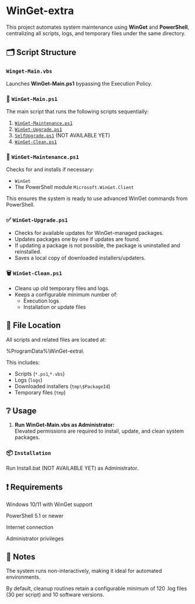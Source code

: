 # WinGet-extra

This project automates system maintenance using **WinGet** and **PowerShell**, centralizing all scripts, logs, and temporary files under the same directory.

## 🗂️ Script Structure

### `Winget-Main.vbs`
Launches **WinGet-Main.ps1** bypassing the Execution Policy.

### 📃 `WinGet-Main.ps1`
The main script that runs the following scripts sequentially:
1. [`WinGet-Maintenance.ps1`](#winget-maintenanceps1)
2. [`WinGet-Upgrade.ps1`](#winget-upgradeps1)
3. [`SelfUpgrade.ps1`](#selfupgradeps1) (NOT AVAILABLE YET)
4. [`WinGet-Clean.ps1`](#winget-cleanps1)

### 🔧 `WinGet-Maintenance.ps1`
Checks for and installs if necessary:
- `WinGet`
- The PowerShell module `Microsoft.WinGet.Client`

This ensures the system is ready to use advanced WinGet commands from PowerShell.

### ✅ `WinGet-Upgrade.ps1`
- Checks for available updates for WinGet-managed packages.
- Updates packages one by one if updates are found.
- If updating a package is not possible, the package is uninstalled and reinstalled.
- Saves a local copy of downloaded installers/updaters.

### 🗑️ `WinGet-Clean.ps1`
- Cleans up old temporary files and logs.
- Keeps a configurable minimum number of:
  - Execution logs
  - Installation or update files

## 📂 File Location

All scripts and related files are located at:

%ProgramData%\WinGet-extra\

This includes:
- Scripts (`*.ps1`,`*.vbs`)
- Logs (`logs`)
- Downloaded installers (`tmp\$PackageId`)
- Temporary files (`tmp`)

## ❔ Usage

1. **Run WinGet-Main.vbs as Administrator:**  
   Elevated permissions are required to install, update, and clean system packages.

### 📦 `Installation`
Run Install.bat (NOT AVAILABLE YET) as Administrator.

## ❗ Requirements

Windows 10/11 with WinGet support

PowerShell 5.1 or newer

Internet connection

Administrator privileges


## 📌 Notes

The system runs non-interactively, making it ideal for automated environments.

By default, cleanup routines retain a configurable minimum of 120 .log files (30 per script) and 10 software versions.
